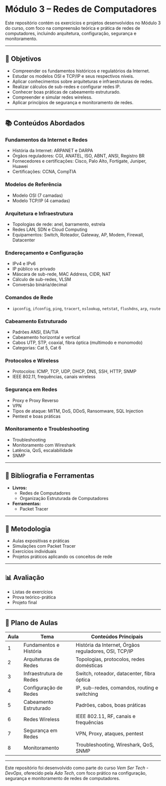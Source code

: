 # Módulo 3 – Redes de Computadores

Este repositório contém os exercícios e projetos desenvolvidos no Módulo 3 do curso, com foco na compreensão teórica e prática de redes de computadores, incluindo arquitetura, configuração, segurança e monitoramento.

---

## 🧠 Objetivos

- Compreender os fundamentos históricos e regulatórios da Internet.
- Estudar os modelos OSI e TCP/IP e seus respectivos níveis.
- Aplicar conhecimentos sobre arquiteturas e infraestruturas de redes.
- Realizar cálculos de sub-redes e configurar redes IP.
- Conhecer boas práticas de cabeamento estruturado.
- Compreender e simular redes wireless.
- Aplicar princípios de segurança e monitoramento de redes.

---

## 📚 Conteúdos Abordados

### Fundamentos da Internet e Redes
- História da Internet: ARPANET e DARPA
- Órgãos reguladores: CGI, ANATEL, ISO, ABNT, ANSI, Registro BR
- Fornecedores e certificações: Cisco, Palo Alto, Fortigate, Juniper, Huawei
- Certificações: CCNA, CompTIA

### Modelos de Referência
- Modelo OSI (7 camadas)
- Modelo TCP/IP (4 camadas)

### Arquitetura e Infraestrutura
- Topologias de rede: anel, barramento, estrela
- Redes LAN, SDN e Cloud Computing
- Equipamentos: Switch, Roteador, Gateway, AP, Modem, Firewall, Datacenter

### Endereçamento e Configuração
- IPv4 e IPv6
- IP público vs privado
- Máscara de sub-rede, MAC Address, CIDR, NAT
- Cálculo de sub-redes, VLSM
- Conversão binária/decimal

### Comandos de Rede
- `ipconfig`, `ifconfig`, `ping`, `tracert`, `nslookup`, `netstat`, `flushdns`, `arp`, `route`

### Cabeamento Estruturado
- Padrões ANSI, EIA/TIA
- Cabeamento horizontal e vertical
- Cabos UTP, STP, coaxial, fibra óptica (multimodo e monomodo)
- Categorias: Cat 5, Cat 6

### Protocolos e Wireless
- Protocolos: ICMP, TCP, UDP, DHCP, DNS, SSH, HTTP, SNMP
- IEEE 802.11, frequências, canais wireless

### Segurança em Redes
- Proxy e Proxy Reverso
- VPN
- Tipos de ataque: MITM, DoS, DDoS, Ransomware, SQL Injection
- Pentest e boas práticas

### Monitoramento e Troubleshooting
- Troubleshooting
- Monitoramento com Wireshark
- Latência, QoS, escalabilidade
- SNMP

---

## 📖 Bibliografia e Ferramentas

- **Livros:**
  - Redes de Computadores
  - Organização Estruturada de Computadores
- **Ferramentas:**
  - Packet Tracer

---

## 🧪 Metodologia

- Aulas expositivas e práticas
- Simulações com Packet Tracer
- Exercícios individuais
- Projetos práticos aplicando os conceitos de rede

---

## 📊 Avaliação

- Listas de exercícios
- Prova teórico-prática
- Projeto final

---

## 📅 Plano de Aulas

| Aula | Tema | Conteúdos Principais |
|------|------|-----------------------|
| 1 | Fundamentos e História | História da Internet, Órgãos reguladores, OSI, TCP/IP |
| 2 | Arquiteturas de Redes | Topologias, protocolos, redes domésticas |
| 3 | Infraestrutura de Redes | Switch, roteador, datacenter, fibra óptica |
| 4 | Configuração de Redes | IP, sub-redes, comandos, routing e switching |
| 5 | Cabeamento Estruturado | Padrões, cabos, boas práticas |
| 6 | Redes Wireless | IEEE 802.11, RF, canais e frequências |
| 7 | Segurança em Redes | VPN, Proxy, ataques, pentest |
| 8 | Monitoramento | Troubleshooting, Wireshark, QoS, SNMP |

---

Este repositório foi desenvolvido como parte do curso *Vem Ser Tech - DevOps*, oferecido pela *Ada Tech*, com foco prático na configuração, segurança e monitoramento de redes de computadores.

